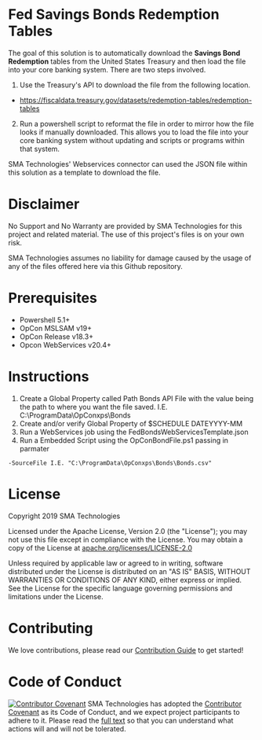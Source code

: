 # Fed Savings Bonds Redemption Tables 
The goal of this solution is to automatically download the **Savings Bond Redemption** tables from the United States Treasury and then load the file into your core banking system. There are two steps involved.
1. Use the Treasury's API to download the file from the following location.
  * https://fiscaldata.treasury.gov/datasets/redemption-tables/redemption-tables 
2. Run a powershell script to reformat the file in order to mirror how the file looks if manually downloaded. This allows you to load the file into your core banking system without updating and scripts or programs within that system. 

SMA Technologies' Webservices connector can used the JSON file within this solution as a template to download the file. 

# Disclaimer
No Support and No Warranty are provided by SMA Technologies for this project and related material. The use of this project's files is on your own risk.

SMA Technologies assumes no liability for damage caused by the usage of any of the files offered here via this Github repository.

# Prerequisites
* Powershell 5.1+
* OpCon MSLSAM v19+
* OpCon Release v18.3+
* Opcon WebServices v20.4+

# Instructions
1. Create a Global Property called Path Bonds API File with the value being the path to where you want the file saved. I.E. C:\\ProgramData\\OpConxps\\Bonds
2. Create and/or verify Global Property of $SCHEDULE DATEYYYY-MM
3. Run a WebServices job using the FedBondsWebServicesTemplate.json
4. Run a Embedded Script using the OpConBondFile.ps1 passing in parmater  
```
-SourceFile I.E. "C:\ProgramData\OpConxps\Bonds\Bonds.csv" 
```

# License
Copyright 2019 SMA Technologies

Licensed under the Apache License, Version 2.0 (the "License");
you may not use this file except in compliance with the License.
You may obtain a copy of the License at [apache.org/licenses/LICENSE-2.0](http://www.apache.org/licenses/LICENSE-2.0)

Unless required by applicable law or agreed to in writing, software
distributed under the License is distributed on an "AS IS" BASIS,
WITHOUT WARRANTIES OR CONDITIONS OF ANY KIND, either express or implied.
See the License for the specific language governing permissions and
limitations under the License.

# Contributing
We love contributions, please read our [Contribution Guide](CONTRIBUTING.md) to get started!

# Code of Conduct
[![Contributor Covenant](https://img.shields.io/badge/Contributor%20Covenant-v2.0%20adopted-ff69b4.svg)](code-of-conduct.md)
SMA Technologies has adopted the [Contributor Covenant](CODE_OF_CONDUCT.md) as its Code of Conduct, and we expect project participants to adhere to it. Please read the [full text](CODE_OF_CONDUCT.md) so that you can understand what actions will and will not be tolerated.
